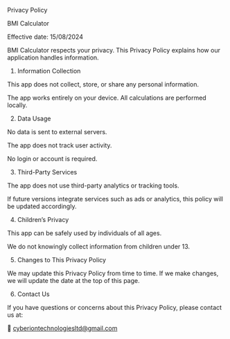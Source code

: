 Privacy Policy

BMI Calculator

Effective date: 15/08/2024

BMI Calculator respects your privacy. This Privacy Policy explains how our application handles information.

1. Information Collection

This app does not collect, store, or share any personal information.

The app works entirely on your device. All calculations are performed locally.

2. Data Usage

No data is sent to external servers.

The app does not track user activity.

No login or account is required.

3. Third-Party Services

The app does not use third-party analytics or tracking tools.

If future versions integrate services such as ads or analytics, this policy will be updated accordingly.

4. Children’s Privacy

This app can be safely used by individuals of all ages.

We do not knowingly collect information from children under 13.

5. Changes to This Privacy Policy

We may update this Privacy Policy from time to time. If we make changes, we will update the date at the top of this page.

6. Contact Us

If you have questions or concerns about this Privacy Policy, please contact us at:

📧 cyberiontechnologiesltd@gmail.com
